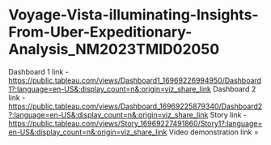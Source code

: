 # Voyage-Vista-illuminating-Insights-From-Uber-Expeditionary-Analysis_NM2023TMID02050


Dashboard 1 link - https://public.tableau.com/views/Dashboard1_16969226994950/Dashboard1?:language=en-US&:display_count=n&:origin=viz_share_link
Dashboard 2 link - https://public.tableau.com/views/Dashboard_16969225879340/Dashboard2?:language=en-US&:display_count=n&:origin=viz_share_link
Story link - https://public.tableau.com/views/Story_16969227491860/Story1?:language=en-US&:display_count=n&:origin=viz_share_link
Video demonstration link =
